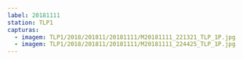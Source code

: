 ```yaml
---
label: 20181111
station: TLP1
capturas:
  - imagem: TLP1/2018/201811/20181111/M20181111_221321_TLP_1P.jpg
  - imagem: TLP1/2018/201811/20181111/M20181111_224425_TLP_1P.jpg
---
```


